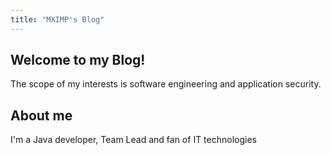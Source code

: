 ```yaml
---
title: "MXIMP's Blog"
---
```


## Welcome to my Blog!

The scope of my interests is software engineering and application security.   

## About me

I'm a Java developer, Team Lead and fan of IT technologies
